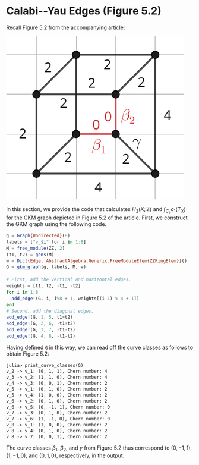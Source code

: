 # Calabi--Yau Edges (Figure 5.2)

Recall Figure 5.2 from the accompanying article:

![Figure 5.2 from the accompanying article](../img/3dk1_example.svg)

In this section, we provide the code that calculates $H_2(X;\mathbb{Z})$ and $\int_{C_e} c_1(T_X)$ for the GKM graph depicted in Figure 5.2 of the article.
First, we construct the GKM graph using the following code.

```julia
g = Graph{Undirected}(8)
labels = ["v_$i" for i in 1:8]
M = free_module(ZZ, 2)
(t1, t2) = gens(M)
w = Dict{Edge, AbstractAlgebra.Generic.FreeModuleElem{ZZRingElem}}()
G = gkm_graph(g, labels, M, w)

# First, add the vertical and horizontal edges.
weights = [t1, t2, -t1, -t2]
for i in 1:8
  add_edge!(G, i, i%8 + 1, weights[(i-1) % 4 + 1])
end
# Second, add the diagonal edges.
add_edge!(G, 1, 5, t1+t2)
add_edge!(G, 2, 6, -t1+t2)
add_edge!(G, 3, 7, -t1-t2)
add_edge!(G, 4, 8, -t1-t2)
```

Having defined `G` in this way, we can read off the curve classes as follows to obtain Figure 5.2:

```jldoctest Figure_5_2
julia> print_curve_classes(G)
v_2 -> v_1: (0, 1, 1), Chern number: 4
v_3 -> v_2: (1, 1, 0), Chern number: 4
v_4 -> v_3: (0, 0, 1), Chern number: 2
v_5 -> v_1: (0, 1, 0), Chern number: 2
v_5 -> v_4: (1, 0, 0), Chern number: 2
v_6 -> v_2: (0, 1, 0), Chern number: 2
v_6 -> v_5: (0, -1, 1), Chern number: 0
v_7 -> v_3: (0, 1, 0), Chern number: 2
v_7 -> v_6: (1, -1, 0), Chern number: 0
v_8 -> v_1: (1, 0, 0), Chern number: 2
v_8 -> v_4: (0, 1, 0), Chern number: 2
v_8 -> v_7: (0, 0, 1), Chern number: 2
```

The curve classes $\beta_1$, $\beta_2$, and $\gamma$ from Figure 5.2 thus correspond to $(0, -1, 1)$, $(1, -1, 0)$, and $(0, 1, 0)$, respectively, in the output.
